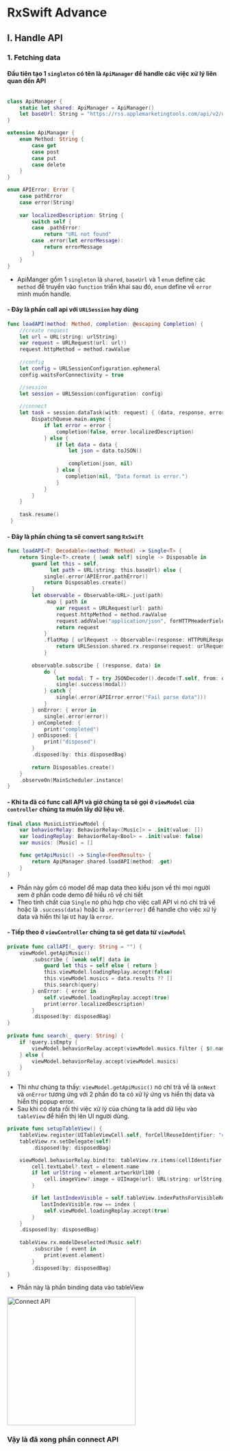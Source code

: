 # RxSwift Advance

## I. Handle API

### 1. Fetching data

#### Đầu tiên tạo 1 `singleton` có tên là `ApiManager` để handle các việc xử lý liên quan đến API

```swift

class ApiManager {
    static let shared: ApiManager = ApiManager()
    let baseUrl: String = "https://rss.applemarketingtools.com/api/v2/us/music/most-played/10/albums.json"
}

extension ApiManager {
    enum Method: String {
        case get
        case post
        case put
        case delete
    }
}

enum APIError: Error {
    case pathError
    case error(String)
    
    var localizedDescription: String {
        switch self {
        case .pathError:
            return "URL not found"
        case .error(let errorMessage):
            return errorMessage
        }
    }
}
```

 - ApiManger gồm 1 `singleton` là `shared`, `baseUrl` và 1 `enum` define các `method` để truyền vào `function` triển khai sau đó, `enum` define về `error` mình muốn handle.

#### - Đây là phần call api với `URLSession` hay dùng

```swift
func loadAPI(method: Method, completion: @escaping Completion) {
    //create request
    let url = URL(string: urlString)
    var request = URLRequest(url: url!)
    request.httpMethod = method.rawValue
    
    //config
    let config = URLSessionConfiguration.ephemeral
    config.waitsForConnectivity = true

    //session
    let session = URLSession(configuration: config)
    
    //connect
    let task = session.dataTask(with: request) { (data, response, error) in
        DispatchQueue.main.async {
            if let error = error {
                completion(false, error.localizedDescription)
            } else {
                if let data = data {
                    let json = data.toJSON()
            
                    completion(json, nil)
                } else {
                   completion(nil, "Data format is error.")
                }
            }
        }
    }
        
    task.resume()
 }
```

#### - Đây là phần chúng ta sẽ convert sang `RxSwift`

```swift
func loadAPI<T: Decodable>(method: Method) -> Single<T> {
    return Single<T>.create { [weak self] single -> Disposable in
        guard let this = self,
              let path = URL(string: this.baseUrl) else {
            single(.error(APIError.pathError))
            return Disposables.create()
        }
        let observable = Observable<URL>.just(path)
            .map { path in
                var request = URLRequest(url: path)
                request.httpMethod = method.rawValue
                request.addValue("application/json", forHTTPHeaderField: "Content-type")
                return request
            }
            .flatMap { urlRequest -> Observable<(response: HTTPURLResponse, data: Data)> in
                return URLSession.shared.rx.response(request: urlRequest)
            }
        
        observable.subscribe { (response, data) in
            do {
                let modal: T = try JSONDecoder().decode(T.self, from: data)
                single(.success(modal))
            } catch {
                single(.error(APIError.error("Fail parse data")))
            }
        } onError: { error in
            single(.error(error))
        } onCompleted: {
            print("completed")
        } onDisposed: {
            print("disposed")
        }
        .disposed(by: this.disposedBag)
        
        return Disposables.create()
    }
    .observeOn(MainScheduler.instance)
}
```

#### - Khi ta đã có func call API và giờ chúng ta sẽ gọi ở `viewModel` của `controller` chúng ta muốn lấy dữ liệu về.

```swift
final class MusicListViewModel {
    var behaviorRelay: BehaviorRelay<[Music]> = .init(value: [])
    var loadingReplay: BehaviorRelay<Bool> = .init(value: false)
    var musics: [Music] = []

    func getApiMusic() -> Single<FeedResults> {
        return ApiManager.shared.loadAPI(method: .get)
    }
}
```

- Phần này gồm có model để map data theo kiểu json về thì mọi người xem ở phần code demo để hiểu rõ về chi tiết
- Theo tính chất của `Single` nó phù hợp cho việc call API vì nó chỉ trả về hoặc là `.success(data)` hoặc là `.error(error)` để handle cho việc xử lý data và hiển thỉ lại `UI` hay là `error`.

#### - Tiếp theo ở `viewController` chúng ta sẽ get data từ `viewModel`

```swift
private func callAPI(_ query: String = "") {
    viewModel.getApiMusic()
        .subscribe { [weak self] data in
            guard let this = self else { return }
            this.viewModel.loadingReplay.accept(false)
            this.viewModel.musics = data.results ?? []
            this.search(query)
        } onError: { error in
            self.viewModel.loadingReplay.accept(true)
            print(error.localizedDescription)
        }
        .disposed(by: disposedBag)
}
    
private func search(_ query: String) {
    if !query.isEmpty {
        viewModel.behaviorRelay.accept(viewModel.musics.filter { $0.name?.uppercased().contains(query.uppercased()) ?? false })
    } else {
        viewModel.behaviorRelay.accept(viewModel.musics)
    }
}
```

- Thì như chúng ta thấy: `viewModel.getApiMusic()` nó chỉ trả về là `onNext` và `onError` tương ứng với 2 phần đó ta có xử lý ứng vs hiển thị data và hiển thị popup error.
- Sau khi có data rồi thì việc xử lý của chúng ta là add dữ liệu vào `tableView` để hiển thị lên UI người dùng.

```swift
private func setupTableView() {
    tableView.register(UITableViewCell.self, forCellReuseIdentifier: "cell")
    tableView.rx.setDelegate(self)
        .disposed(by: disposedBag)

    viewModel.behaviorRelay.bind(to: tableView.rx.items(cellIdentifier: "cell")) { (index, element, cell) in
        cell.textLabel?.text = element.name
        if let urlString = element.artworkUrl100 {
            cell.imageView?.image = UIImage(url: URL(string: urlString))
        }

        if let lastIndexVisible = self.tableView.indexPathsForVisibleRows?.last,
           lastIndexVisible.row == index {
            self.viewModel.loadingReplay.accept(true)
        }
    }
    .disposed(by: disposedBag)
    
    tableView.rx.modelDeselected(Music.self)
        .subscribe { event in
            print(event.element)
        }
        .disposed(by: disposedBag)
}
```

- Phần này là phần binding data vào tableView

<img title="life cycle" alt="Connect API" src="./.imgs/connect_api.png" width="300">

### Vậy là đã xong phần connect API

